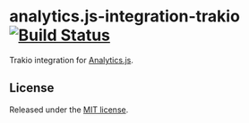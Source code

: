 # analytics.js-integration-trakio [![Build Status][ci-badge]][ci-link]

Trakio integration for [Analytics.js][].

## License

Released under the [MIT license](LICENSE).


[Analytics.js]: https://segment.com/docs/libraries/analytics.js/
[ci-link]: https://circleci.com/gh/segment-integrations/analytics.js-integration-trakio
[ci-badge]: https://circleci.com/gh/segment-integrations/analytics.js-integration-trakio.svg?style=svg
